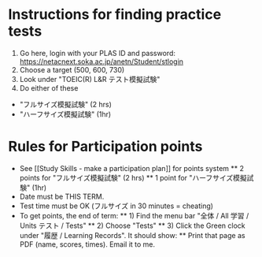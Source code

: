 # Instructions for finding practice tests
1) Go here, login with your PLAS ID and password: https://netacnext.soka.ac.jp/anetn/Student/stlogin
3) Choose a target (500, 600, 730)
4) Look under "TOEIC(R) L&R テスト模擬試験"
5) Do either of these 
* "フルサイズ模擬試験" (2 hrs) 
* "ハーフサイズ模擬試験" (1hr)



# Rules for Participation points
* See [[Study Skills - make a participation plan]] for points system
** 2 points for  "フルサイズ模擬試験" (2 hrs)
** 1 point for "ハーフサイズ模擬試験" (1hr) 
* Date must be THIS TERM. 
* Test time must be OK (フルサイズ in 30 minutes = cheating)
* To get points, the end of term:
** 1) Find the menu bar "全体 / All 学習 / Units テスト / Tests"
** 2) Choose "Tests"
** 3) Click the Green clock under "履歴 / Learning Records". It should show:
** Print that page as PDF (name, scores, times). Email it to me. 



